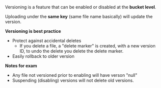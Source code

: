 Versioning is a feature that can be enabled or disabled at the **bucket level**.

Uploading under the **same key** (same file name basically) will update the version.

**Versioning is best practice**
- Protect against accidental deletes
	- If you delete a file, a "delete marker" is created, with a new version ID, to undo the delete you delete the delete marker.
- Easily rollback to older version

**Notes for exam**
- Any file not versioned prior to enabling will have verson "null"
- Suspending (disabling) versions will not delete old versions.
